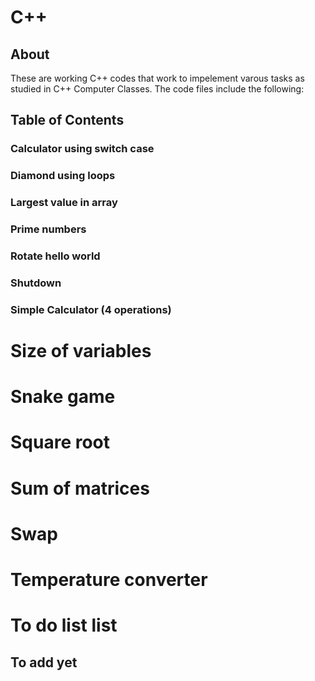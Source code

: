 # C++

## About
These are working C++ codes that work to impelement varous tasks as studied in  C++ Computer Classes. 
The code files include the following:
## Table of Contents
### Calculator using  switch case
### Diamond using loops
### Largest value in array
### Prime numbers
### Rotate hello world
### Shutdown
### Simple Calculator (4 operations)
# Size of variables
# Snake game
# Square root
# Sum of  matrices
# Swap
# Temperature converter
# To do list list
## To add yet